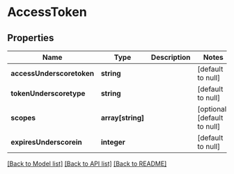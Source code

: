 # AccessToken

## Properties
Name | Type | Description | Notes
------------ | ------------- | ------------- | -------------
**accessUnderscoretoken** | **string** |  | [default to null]
**tokenUnderscoretype** | **string** |  | [default to null]
**scopes** | **array[string]** |  | [optional] [default to null]
**expiresUnderscorein** | **integer** |  | [default to null]

[[Back to Model list]](../README.md#documentation-for-models) [[Back to API list]](../README.md#documentation-for-api-endpoints) [[Back to README]](../README.md)



